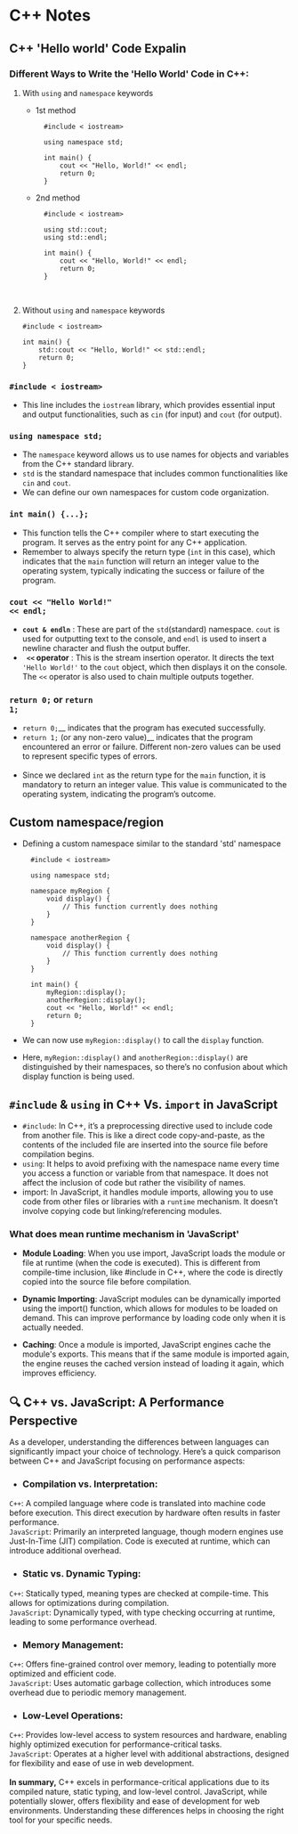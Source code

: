 # C++ Notes

## C++ 'Hello world' Code Expalin

### Different Ways to Write the 'Hello World' Code in C++:

1.  With <code>using</code> and <code>namespace</code> keywords

    - 1st method

            #include < iostream>

            using namespace std;

            int main() {
                cout << "Hello, World!" << endl;
                return 0;
            }

    - 2nd method

            #include < iostream>

            using std::cout;
            using std::endl;

            int main() {
                cout << "Hello, World!" << endl;
                return 0;
            }

  <br />

2.  Without <code>using</code> and <code>namespace</code> keywords

        #include < iostream>

        int main() {
            std::cout << "Hello, World!" << std::endl;
            return 0;
        }

### <code>#include < iostream></code>

- This line includes the <code>iostream</code> library, which provides essential input and output functionalities,
  such as <code>cin</code> (for input) and <code>cout</code> (for output).

### <code>using namespace std;</code>

- The <code>namespace</code> keyword allows us to use names for objects and variables from the C++ standard library.
- <code>std</code> is the standard namespace that includes common functionalities like <code>cin</code> and <code>cout</code>.
- We can define our own namespaces for custom code organization.

### <code>int main() {...};</code>

- This function tells the C++ compiler where to start executing the program. It serves as the entry point for any C++ application.
- Remember to always specify the return type (<code>int</code> in this case), which indicates that the <code>main</code> function will return an integer value to the operating system, typically indicating the success or failure of the program.

### <code>cout << "Hello World!" << endl;</code>

- <b><code>cout & endln</code></b> : These are part of the <code>std</code>(standard) namespace. <code>cout</code> is used for outputting text to the console, and <code>endl</code> is used to insert a newline character and flush the output buffer.
- <b><code> <<</code> operator</b> : This is the stream insertion operator. It directs the text <code>'Hello World!'</code> to the <code>cout</code> object, which then displays it on the console. The <code><<</code> operator is also used to chain multiple outputs together.

### <code>return 0;</code> or <code>return 1;</code>

- <code>return 0;</code>\_\_ indicates that the program has executed successfully.
- <code>return 1;</code> (or any non-zero value)\_\_ indicates that the program encountered an error or failure. Different non-zero values can be used to represent specific types of errors. <br /> <br />
- Since we declared <code>int</code> as the return type for the <code>main</code> function, it is mandatory to return an integer value. This value is communicated to the operating system, indicating the program’s outcome.

## Custom namespace/region

- Defining a custom namespace similar to the standard 'std' namespace

        #include < iostream>

        using namespace std;

        namespace myRegion {
            void display() {
                // This function currently does nothing
            }
        }

        namespace anotherRegion {
            void display() {
                // This function currently does nothing
            }
        }

        int main() {
            myRegion::display();
            anotherRegion::display();
            cout << "Hello, World!" << endl;
            return 0;
        }

- We can now use <code>myRegion::display()</code> to call the <code>display</code> function.
- Here, <code>myRegion::display()</code> and <code>anotherRegion::display()</code> are distinguished by their namespaces, so there’s no confusion about which display function is being used.

## <code>#include</code> & <code>using</code> in C++ Vs. <code>import</code> in JavaScript

- <code>#include</code>: In C++, it’s a preprocessing directive used to include code from another file. This is like a direct code copy-and-paste, as the contents of the included file are inserted into the source file before compilation begins.
- <code>using</code>: It helps to avoid prefixing with the namespace name every time you access a function or variable from that namespace. It does not affect the inclusion of code but rather the visibility of names.
- import: In JavaScript, it handles module imports, allowing you to use code from other files or libraries with a <code>runtime</code> mechanism. It doesn’t involve copying code but linking/referencing modules.

### What does mean runtime mechanism in 'JavaScript'

- <b>Module Loading</b>: When you use import, JavaScript loads the module or file at runtime (when the code is executed). This is different from compile-time inclusion, like #include in C++, where the code is directly copied into the source file before compilation.

- <b>Dynamic Importing</b>: JavaScript modules can be dynamically imported using the import() function, which allows for modules to be loaded on demand. This can improve performance by loading code only when it is actually needed.

- <b>Caching</b>: Once a module is imported, JavaScript engines cache the module's exports. This means that if the same module is imported again, the engine reuses the cached version instead of loading it again, which improves efficiency.

## 🔍 C++ vs. JavaScript: A Performance Perspective

As a developer, understanding the differences between languages can significantly impact your choice of technology. Here’s a quick comparison between C++ and JavaScript focusing on performance aspects:

- ### Compilation vs. Interpretation:

<code>C++</code>: A compiled language where code is translated into machine code before execution. This direct execution by hardware often results in faster performance. <br>
<code>JavaScript</code>: Primarily an interpreted language, though modern engines use Just-In-Time (JIT) compilation. Code is executed at runtime, which can introduce additional overhead.

- ### Static vs. Dynamic Typing:

<code>C++</code>: Statically typed, meaning types are checked at compile-time. This allows for optimizations during compilation. <br>
<code>JavaScript</code>: Dynamically typed, with type checking occurring at runtime, leading to some performance overhead.

- ### Memory Management:

<code>C++</code>: Offers fine-grained control over memory, leading to potentially more optimized and efficient code. <br>
<code>JavaScript</code>: Uses automatic garbage collection, which introduces some overhead due to periodic memory management.

- ### Low-Level Operations:

<code>C++</code>: Provides low-level access to system resources and hardware, enabling highly optimized execution for performance-critical tasks. <br>
<code>JavaScript</code>: Operates at a higher level with additional abstractions, designed for flexibility and ease of use in web development.
<br> <br>
<b>In summary,</b> C++ excels in performance-critical applications due to its compiled nature, static typing, and low-level control. JavaScript, while potentially slower, offers flexibility and ease of development for web environments. Understanding these differences helps in choosing the right tool for your specific needs.
